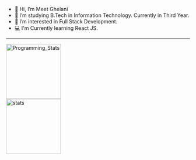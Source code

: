 - 👋 Hi, I’m Meet Ghelani
- 🌱 I’m studying B.Tech in Information Technology. Currently in Third Year. 
- 👀 I’m interested in Full Stack Development.
- 💻 I'm Currently learning React JS. 
<!---
meet2960/meet2960 is a ✨ special ✨ repository because its `README.md` (this file) appears on your GitHub profile.
You can click the Preview link to take a look at your changes.
--->
<hr>
<div style="display:grid; justify-content:space-between">
<img src="https://github-readme-stats-eight-theta.vercel.app/api/top-langs/?username=meet2960&layout=compact&langs_count=8&hide_border=true" alt="Programming_Stats" height="150px">
<img src="https://github-readme-streak-stats.herokuapp.com/?user=meet2960&theme=highcontrast" alt="stats" height="150px">
</div>


